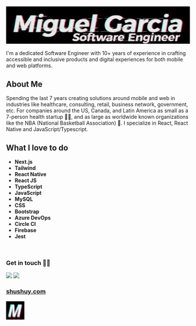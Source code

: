 <p>
  <a href="https://shushuy.com"><img src="assets/miguelGarciaBig.png"/></a>
</p>

I'm a dedicated Software Engineer with 10+ years of experience in crafting accessible and inclusive products and digital experiences for both mobile and web platforms.

## About Me

Spending the last 7 years creating solutions around mobile and web in industries like healthcare, consulting, retail, business network, government, etc.
For companies around the US, Canada, and Latin America as small as a 7-person health startup 🧑‍⚕️, and as large as worldwide known organizations like the NBA (National Basketball Association) 🏀. 
I specialize in React, React Native and JavaScript/Typescript.

## What I love to do

- **Next.js**
- **Tailwind**
- **React Native**
- **React JS**
- **TypeScript**
- **JavaScript**
- **MySQL**
- **CSS**
- **Bootstrap**
- **Azure DevOps**
- **Circle CI**
- **Firebase**
- **Jest**
<br />
<p>
  <h3>Get in touch 🤝🏻</h3>
  <a href="mailto:sshushuy@gmail.com?subject=[GitHub]%20🔥%20profile%20contact&body=Hello"><img src="https://img.shields.io/badge/e‑mail-D14836.svg?style=for-the-badge&logo=GMail&logoColor=white"/></a>
  <a href="https://linkedin.com/in/shushuy/" target="_blank" rel="noopener noreferrer">
    <img src="https://img.shields.io/badge/linkedin-0077B5.svg?style=for-the-badge&logo=linkedin&logoColor=white"/>
  </a>
</p>
<p >
  <h3>
   <a href="https://shushuy.com/" target="_blank" rel="noopener noreferrer">
    shushuy.com
   </a>
  </h3>
    <a href="https://shushuy.com/" target="_blank" rel="noopener noreferrer">
      <img src="assets/logo512.png" width="50" height="50"/>
    </a>
</p>
